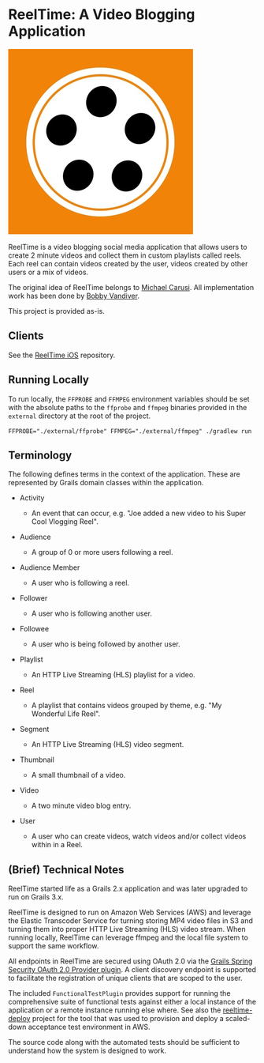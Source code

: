 ReelTime: A Video Blogging Application
======================================

![Logo](./reeltime-logo.jpg)

ReelTime is a video blogging social media application that allows users to create 2 minute videos and collect them 
in custom playlists called reels. Each reel can contain videos created by the user, videos created by other users 
or a mix of videos. 

The original idea of ReelTime belongs to [Michael Carusi](https://www.michaelcarusi.com/). 
All implementation work has been done by [Bobby Vandiver](https://github.com/bobby-vandiver).

This project is provided as-is.

Clients
-------

See the [ReelTime iOS](https://github.com/bobby-vandiver/reeltime-ios) repository. 

Running Locally
---------------

To run locally, the `FFPROBE` and `FFMPEG` environment variables should be set with the absolute paths to the
`ffprobe` and `ffmpeg` binaries provided in the `external` directory at the root of the project.

```shell
FFPROBE="./external/ffprobe" FFMPEG="./external/ffmpeg" ./gradlew run
```

Terminology
-----------

The following defines terms in the context of the application. These are represented by Grails domain classes within
the application.

* Activity
    - An event that can occur, e.g. "Joe added a new video to his Super Cool Vlogging Reel".

* Audience
    - A group of 0 or more users following a reel.
    
* Audience Member
    - A user who is following a reel.
    
* Follower
    - A user who is following another user.
    
* Followee
    - A user who is being followed by another user.
    
* Playlist
    - An HTTP Live Streaming (HLS) playlist for a video.

* Reel
    - A playlist that contains videos grouped by theme, e.g. "My Wonderful Life Reel".

* Segment
    - An HTTP Live Streaming (HLS) video segment.

* Thumbnail
    - A small thumbnail of a video.

* Video
    - A two minute video blog entry.
    
* User
    - A user who can create videos, watch videos and/or collect videos within in a Reel.

(Brief) Technical Notes
-----------------------

ReelTime started life as a Grails 2.x application and was later upgraded to run on Grails 3.x.

ReelTime is designed to run on Amazon Web Services (AWS) and leverage the Elastic Transcoder Service for turning 
storing MP4 video files in S3 and turning them into proper HTTP Live Streaming (HLS) video stream. When running 
locally, ReelTime can leverage ffmpeg and the local file system to support the same workflow. 

All endpoints in ReelTime are secured using OAuth 2.0 via the [Grails Spring Security OAuth 2.0 Provider plugin](https://github.com/bluesliverx/grails-spring-security-oauth2-provider).
A client discovery endpoint is supported to facilitate the registration of unique clients that are scoped to the user.

The included `FunctionalTestPlugin` provides support for running the comprehensive suite of functional tests against
either a local instance of the application or a remote instance running else where. See also the [reeltime-deploy](https://github.com/bobby-vandiver/reeltime-deploy)
project for the tool that was used to provision and deploy a scaled-down acceptance test environment in AWS.

The source code along with the automated tests should be sufficient to understand how the system is designed to work. 